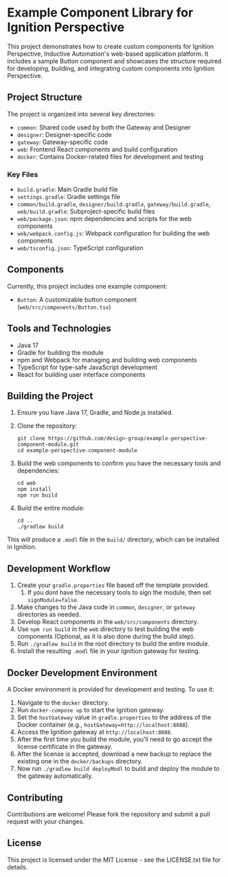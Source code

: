 # Example Component Library for Ignition Perspective

This project demonstrates how to create custom components for Ignition Perspective, Inductive Automation's web-based application platform. It includes a sample Button component and showcases the structure required for developing, building, and integrating custom components into Ignition Perspective.

## Project Structure

The project is organized into several key directories:

- `common`: Shared code used by both the Gateway and Designer
- `designer`: Designer-specific code
- `gateway`: Gateway-specific code
- `web`: Frontend React components and build configuration
- `docker`: Contains Docker-related files for development and testing

### Key Files

- `build.gradle`: Main Gradle build file
- `settings.gradle`: Gradle settings file
- `common/build.gradle`, `designer/build.gradle`, `gateway/build.gradle`, `web/build.gradle`: Subproject-specific build files
- `web/package.json`: npm dependencies and scripts for the web components
- `web/webpack.config.js`: Webpack configuration for building the web components
- `web/tsconfig.json`: TypeScript configuration

## Components

Currently, this project includes one example component:

- `Button`: A customizable button component (`web/src/components/Button.tsx`)

## Tools and Technologies

- Java 17
- Gradle for building the module
- npm and Webpack for managing and building web components
- TypeScript for type-safe JavaScript development
- React for building user interface components

## Building the Project

1. Ensure you have Java 17, Gradle, and Node.js installed.

2. Clone the repository:
   ```
   git clone https://github.com/design-group/example-perspective-component-module.git
   cd example-perspective-component-module
   ```

3. Build the web components to confirm you have the necessary tools and dependencies:
   ```
   cd web
   npm install
   npm run build
   ```

4. Build the entire module:
   ```
   cd ..
   ./gradlew build
   ```

This will produce a `.modl` file in the `build/` directory, which can be installed in Ignition.

## Development Workflow

1. Create your `gradle.properties` file based off the template provided.
   1. If you dont have the necessary tools to sign the module, then set `signModule=false`.
2. Make changes to the Java code in `common`, `designer`, or `gateway` directories as needed.
3. Develop React components in the `web/src/components` directory.
4. Use `npm run build` in the `web` directory to test building the web components (Optional, as it is also done during the build step).
5. Run `./gradlew build` in the root directory to build the entire module.
6. Install the resulting `.modl` file in your Ignition gateway for testing.

## Docker Development Environment

A Docker environment is provided for development and testing. To use it:

1. Navigate to the `docker` directory.
2. Run `docker-compose up` to start the Ignition gateway.
3. Set the `hostGateway` value in `gradle.properties` to the address of the Docker container (e.g., `hostGateway=http://localhost:8088`).
4. Access the Ignition gateway at `http://localhost:8088`.
5. After the first time you build the module, you'll need to go accept the license certificate in the gateway.
6. After the license is accepted, download a new backup to replace the existing one in the `docker/backups` directory.
7. Now run `./gradlew build deployModl` to build and deploy the module to the gateway automatically.

## Contributing

Contributions are welcome! Please fork the repository and submit a pull request with your changes.

## License

This project is licensed under the MIT License - see the LICENSE.txt file for details.
